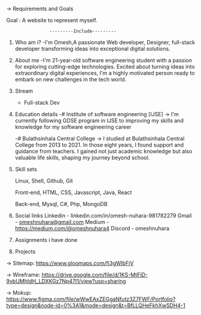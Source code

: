 -> Requirements and Goals

Goal : A website to represent myself.

					---------Include---------
1. Who am i?
   -I'm Omesh,A passionate Web developer, Designer, full-stack developer
   transforming ideas into exceptional digital solutions.

2. About me
   -I'm 21-year-old software engineering student with a passion for exploring cutting-edge technologies. Excited about turning ideas into extraordinary digital experiences, I'm a highly motivated person ready to embark on new challenges in the tech world.

3. Stream
    - Full-stack Dev

4. Education details
   -# Institute of software engineering [IJSE]
   ->  I'm currently following GDSE program in IJSE to improving my skills and knowledge for my software
   engineering career

   -# Bulathsinhala Central College
   ->  I studied at Bulathsinhala Central College from 2013 to 2021. In those eight years, I found support
   and guidance from teachers. I gained not just academic knowledge but also valuable life skills,
   shaping my journey beyond school.

5. Skill sets

   Linux, Shell, Github, Git

   Front-end,
   HTML, CSS, Javascript, Java, React

   Back-end,
   Mysql, C#, Php, MongoDB

6. Social links
   Linkedin - linkedin.com/in/omesh-nuhara-981782279
   Gmail - omeshnuhara@gmail.com
   Medium - https://medium.com/@omeshnuhara4
   Discord - omeshnuhara

7. Assignments i have done
8. Projects

-> Sitemap: https://www.gloomaps.com/fj3gWlbFjV

-> Wireframe: https://drive.google.com/file/d/1KS-MtFiD-9vbUMhIdH_LDXKGz7Np47l1/view?usp=sharing

-> Mokup: https://www.figma.com/file/wWwEAxZEGgaNfutz3Z7FWF/Portfolio?type=design&node-id=0%3A1&mode=design&t=BfLLQHeFkhXwSDH4-1
